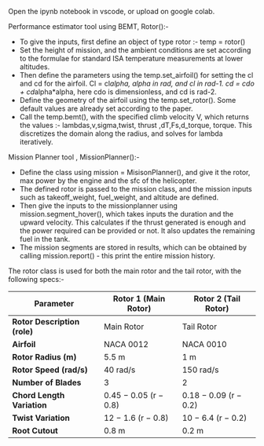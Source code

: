 Open the ipynb notebook in vscode, or upload on google colab.

Performance estimator tool using BEMT,          Rotor():-
- To give the inputs, first define an object of type rotor :- temp = rotor()
- Set the height of mission, and the ambient conditions are set according to the formulae for standard ISA temperature measurements at lower altitudes.
- Then define the parameters using the temp.set_airfoil() for setting the cl and cd for the airfoil. Cl = cl*alpha, alpha in rad, and cl in rad-1. cd = cdo + cd*alpha*alpha, here cdo is dimensionless, and cd is rad-2.
- Define the geometry of the airfoil using the temp.set_rotor(). Some default values are already set according to the paper. 
- Call the temp.bemt(), with the specified climb velocity V, which returns the values :- lambdas,v,sigma,twist, thrust ,dT,Fs,d_torque, torque. This discretizes the domain along the radius, and solves for lambda iteratively. 

Mission Planner tool , MissionPlanner():- 
- Define the class using mission = MisisonPlanner(), and give it the rotor, max power by the engine and the sfc of the helicopter. 
- The defined rotor is passed to the mission class, and the mission inputs such as takeoff_weight, fuel_weight, and altitude are defined. 
- Then give the inputs to the missionplanner using mission.segment_hover(), which takes inputs the duration and the upward velocity. This calculates if the thrust generated is enough and the power required can be provided or not. It also updates the remaining fuel in the tank. 
- The mission segments are stored in results, which can be obtained by calling mission.report() - this print the entire mission history. 


The rotor class is used for both the main rotor and the tail rotor, with the following specs:-

| Parameter                        | Rotor 1 (Main Rotor)             | Rotor 2 (Tail Rotor)           |
|----------------------------------|----------------------------------|--------------------------------|
| **Rotor Description (role)**     | Main Rotor                       | Tail Rotor                     |
| **Airfoil**                      | NACA 0012                        | NACA 0010                      |
| **Rotor Radius (m)**             | 5.5 m                            | 1 m                            |
| **Rotor Speed (rad/s)**          | 40 rad/s                         | 150 rad/s                      |
| **Number of Blades**             | 3                                | 2                              |
| **Chord Length Variation**       | 0.45 − 0.05 (r − 0.8)            | 0.18 − 0.09 (r − 0.2)          |
| **Twist Variation**              | 12 − 1.6 (r − 0.8)               | 10 − 6.4 (r − 0.2)             |
| **Root Cutout**                  | 0.8 m                            | 0.2 m                          
